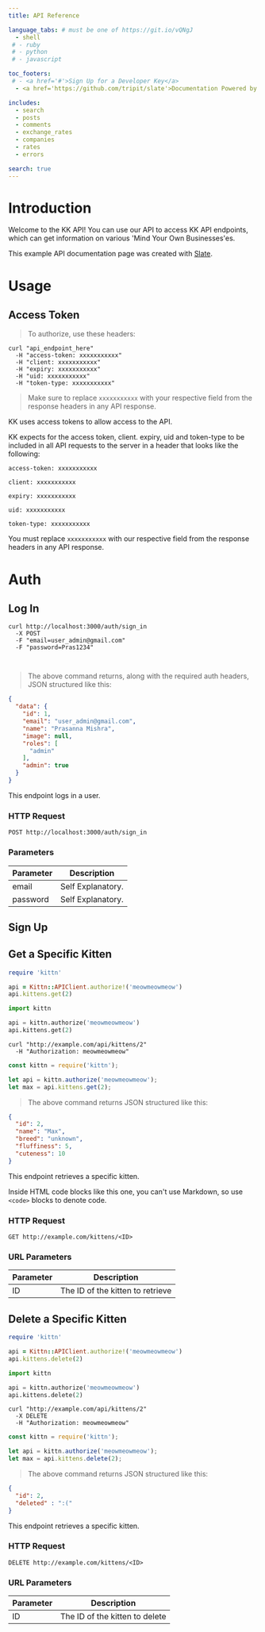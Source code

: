 ```yaml
---
title: API Reference

language_tabs: # must be one of https://git.io/vQNgJ
  - shell
 # - ruby
 # - python
 # - javascript

toc_footers:
 # - <a href='#'>Sign Up for a Developer Key</a>
  - <a href='https://github.com/tripit/slate'>Documentation Powered by Slate</a>

includes:
  - search
  - posts
  - comments
  - exchange_rates
  - companies
  - rates
  - errors

search: true
---
```


# Introduction

Welcome to the KK API! You can use our API to access KK API endpoints, which can get information on various 'Mind Your Own Businesses'es.

This example API documentation page was created with [Slate](https://github.com/tripit/slate).

# Usage

## Access Token

> To authorize, use these headers:

```shell
curl "api_endpoint_here"
  -H "access-token: xxxxxxxxxxx"
  -H "client: xxxxxxxxxxx"
  -H "expiry: xxxxxxxxxxx"
  -H "uid: xxxxxxxxxxx"
  -H "token-type: xxxxxxxxxxx"
```

> Make sure to replace `xxxxxxxxxxx` with your respective field from the response headers in any API response.

KK uses access tokens to allow access to the API.

KK expects for the access token, client. expiry, uid and token-type to be included in all API requests to the server in a header that looks like the following:

`access-token: xxxxxxxxxxx`

`client: xxxxxxxxxxx`

`expiry: xxxxxxxxxxx`

`uid: xxxxxxxxxxx`

`token-type: xxxxxxxxxxx`


<aside class="notice">
You must replace <code>xxxxxxxxxxx</code> with our respective field from the response headers in any API response.
</aside>

# Auth

## Log In


```shell
curl http://localhost:3000/auth/sign_in 
  -X POST  
  -F "email=user_admin@gmail.com" 
  -F "password=Pras1234" 

  
```

> The above command returns, along with the required auth headers, JSON structured like this:

```json
{
  "data": {
    "id": 1,
    "email": "user_admin@gmail.com",
    "name": "Prasanna Mishra",
    "image": null,
    "roles": [
      "admin"
    ],
    "admin": true
  }
}
```

This endpoint logs in a user.

### HTTP Request

`POST http://localhost:3000/auth/sign_in`

### Parameters

Parameter | Description
--------- | -----------
email | Self Explanatory.
password | Self Explanatory.

<!-- <aside class="success">
Remember — a happy kitten is an authenticated kitten!
</aside> -->
## Sign Up

## Get a Specific Kitten

```ruby
require 'kittn'

api = Kittn::APIClient.authorize!('meowmeowmeow')
api.kittens.get(2)
```

```python
import kittn

api = kittn.authorize('meowmeowmeow')
api.kittens.get(2)
```

```shell
curl "http://example.com/api/kittens/2"
  -H "Authorization: meowmeowmeow"
```

```javascript
const kittn = require('kittn');

let api = kittn.authorize('meowmeowmeow');
let max = api.kittens.get(2);
```

> The above command returns JSON structured like this:

```json
{
  "id": 2,
  "name": "Max",
  "breed": "unknown",
  "fluffiness": 5,
  "cuteness": 10
}
```

This endpoint retrieves a specific kitten.

<aside class="warning">Inside HTML code blocks like this one, you can't use Markdown, so use <code>&lt;code&gt;</code> blocks to denote code.</aside>

### HTTP Request

`GET http://example.com/kittens/<ID>`

### URL Parameters

Parameter | Description
--------- | -----------
ID | The ID of the kitten to retrieve

## Delete a Specific Kitten

```ruby
require 'kittn'

api = Kittn::APIClient.authorize!('meowmeowmeow')
api.kittens.delete(2)
```

```python
import kittn

api = kittn.authorize('meowmeowmeow')
api.kittens.delete(2)
```

```shell
curl "http://example.com/api/kittens/2"
  -X DELETE
  -H "Authorization: meowmeowmeow"
```

```javascript
const kittn = require('kittn');

let api = kittn.authorize('meowmeowmeow');
let max = api.kittens.delete(2);
```

> The above command returns JSON structured like this:

```json
{
  "id": 2,
  "deleted" : ":("
}
```

This endpoint retrieves a specific kitten.

### HTTP Request

`DELETE http://example.com/kittens/<ID>`

### URL Parameters

Parameter | Description
--------- | -----------
ID | The ID of the kitten to delete

